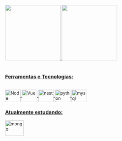 <div>
  <a href="https://github.com/ClauHenrique">
  <img height="180em" src="https://github-readme-stats.vercel.app/api/top-langs/?username=ClauHenrique&layout=compact&langs_count=7&theme=dracula"/>
  <img height="180em" src="https://github-readme-stats.vercel.app/api?username=ClauHenrique&show_icons=true&theme=dracula&include_all_commits=true&count_private=true"/>
</div>

<div style="display: inline_block; justify-content: center"><br>
  <h3>Ferramentas e Tecnologias:</h3>
  <br>
  <img align="center" alt="Node" height="40" width="50"  src="https://cdn.jsdelivr.net/gh/devicons/devicon/icons/nodejs/nodejs-original.svg" />
  <img align="center" alt="Vue" height="40" width="50"  src="https://cdn.jsdelivr.net/gh/devicons/devicon/icons/vuejs/vuejs-original-wordmark.svg" />
  <img align="center" alt="nest" height="40" width="50"  src="https://cdn.jsdelivr.net/gh/devicons/devicon/icons/nestjs/nestjs-plain.svg" />
  <img align="center" alt="python" height="40" width="50"  src="https://cdn.jsdelivr.net/gh/devicons/devicon/icons/python/python-original-wordmark.svg" />
  <img align="center" alt="mysql" height="40" width="50"  src="https://cdn.jsdelivr.net/gh/devicons/devicon/icons/mysql/mysql-plain-wordmark.svg" />
  
   <h3>Atualmente estudando:</h3>
    <img align="center" alt="mongo" height="50" width="60" src="https://cdn.jsdelivr.net/gh/devicons/devicon/icons/mongodb/mongodb-original-wordmark.svg" />
</div>
  

